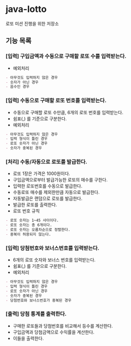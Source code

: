 # java-lotto
로또 미션 진행을 위한 저장소

## 기능 목록

### [입력] 구입금액과 수동으로 구매할 로또 수를 입력받는다.
- 예외처리
```markdown
- 아무것도 입력하지 않은 경우
- 숫자가 아닌 경우
- 음수인 경우
```

### [입력] 수동으로 구매할 로또 번호를 입력받는다.
- 수동으로 구매할 로또 수만큼, 6개의 로또 번호를 입력받는다.
- 쉼표(,) 를 기준으로 구분한다.
- 예외처리
```markdown
- 아무것도 입력하지 않은 경우
- 입력 형식이 틀린 경우
- 로또 숫자가 아닌 경우
- 숫자가 중복된 경우
```

### [처리] 수동/자동으로 로또를 발급한다.
- 로또 1장은 가격은 1000원이다.
- 구입금액으로부터 발급가능한 로또의 매수를 구한다.
- 입력한 로또번호를 수동으로 발급한다.
- 수동로또 매수를 제외한만큼 자동으로 발급한다.
- 자동발급은 랜덤으로 로또를 발급한다.
- 발급한 로또를 출력한다.
- 로또 번호 규칙
```markdown
- 로또 숫자는 1~45 사이이다.
- 로또 숫자는 총 6개이다.
- 로또 숫자는 오름차순으로 정렬한다.
- 중복이 허용되지 않는다.
```

### [입력] 당첨번호와 보너스번호를 입력받는다.
- 6개의 로또 숫자와 보너스 번호를 입력받는다.
- 쉼표(,) 를 기준으로 구분한다.
- 예외처리
```markdown
- 아무것도 입력하지 않은 경우
- 입력 형식이 틀린 경우
- 로또 숫자가 아닌 경우
- 숫자가 중복된 경우
- 당첨번호와 보너스번호가 중복된 경우
```

### [출력] 당첨 통계를 출력한다.
- 구매한 로또들과 당첨번호를 비교해서 등수를 계산한다.
- 구입금액과 당첨금액으로 수익률을 계산한다.
- 이들을 출력한다.
